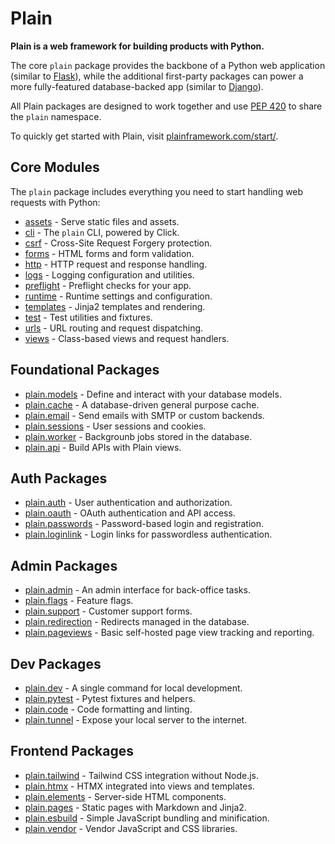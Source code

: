 # Plain

**Plain is a web framework for building products with Python.**

The core `plain` package provides the backbone of a Python web application (similar to [Flask](https://flask.palletsprojects.com/en/stable/)), while the additional first-party packages can power a more fully-featured database-backed app (similar to [Django](https://www.djangoproject.com/)).

All Plain packages are designed to work together and use [PEP 420](https://peps.python.org/pep-0420/) to share the `plain` namespace.

To quickly get started with Plain, visit [plainframework.com/start/](https://plainframework.com/start/).

## Core Modules

The `plain` package includes everything you need to start handling web requests with Python:

- [assets](./assets/README.md) - Serve static files and assets.
- [cli](./cli/README.md) - The `plain` CLI, powered by Click.
- [csrf](./csrf/README.md) - Cross-Site Request Forgery protection.
- [forms](./forms/README.md) - HTML forms and form validation.
- [http](./http/README.md) - HTTP request and response handling.
- [logs](./logs/README.md) - Logging configuration and utilities.
- [preflight](./preflight/README.md) - Preflight checks for your app.
- [runtime](./runtime/README.md) - Runtime settings and configuration.
- [templates](./templates/README.md) - Jinja2 templates and rendering.
- [test](./test/README.md) - Test utilities and fixtures.
- [urls](./urls/README.md) - URL routing and request dispatching.
- [views](./views/README.md) - Class-based views and request handlers.

## Foundational Packages

- [plain.models](/plain-models/plain/models/README.md) - Define and interact with your database models.
- [plain.cache](/plain-cache/plain/cache/README.md) - A database-driven general purpose cache.
- [plain.email](/plain-email/plain/email/README.md) - Send emails with SMTP or custom backends.
- [plain.sessions](/plain-sessions/plain/sessions/README.md) - User sessions and cookies.
- [plain.worker](/plain-worker/plain/worker/README.md) - Backgrounb jobs stored in the database.
- [plain.api](/plain-api/plain/api/README.md) - Build APIs with Plain views.

## Auth Packages

- [plain.auth](/plain-auth/plain/auth/README.md) - User authentication and authorization.
- [plain.oauth](/plain-oauth/plain/oauth/README.md) - OAuth authentication and API access.
- [plain.passwords](/plain-passwords/plain/passwords/README.md) - Password-based login and registration.
- [plain.loginlink](/plain-loginlink/plain/loginlink/README.md) - Login links for passwordless authentication.

## Admin Packages

- [plain.admin](/plain-admin/plain/admin/README.md) - An admin interface for back-office tasks.
- [plain.flags](/plain-flags/plain/flags/README.md) - Feature flags.
- [plain.support](/plain-support/plain/support/README.md) - Customer support forms.
- [plain.redirection](/plain-redirection/plain/redirection/README.md) - Redirects managed in the database.
- [plain.pageviews](/plain-pageviews/plain/pageviews/README.md) - Basic self-hosted page view tracking and reporting.

## Dev Packages

- [plain.dev](/plain-dev/plain/dev/README.md) - A single command for local development.
- [plain.pytest](/plain-pytest/plain/pytest/README.md) - Pytest fixtures and helpers.
- [plain.code](/plain-code/plain/code/README.md) - Code formatting and linting.
- [plain.tunnel](/plain-tunnel/plain/tunnel/README.md) - Expose your local server to the internet.

## Frontend Packages

- [plain.tailwind](/plain-tailwind/plain/tailwind/README.md) - Tailwind CSS integration without Node.js.
- [plain.htmx](/plain-htmx/plain/htmx/README.md) - HTMX integrated into views and templates.
- [plain.elements](/plain-elements/plain/elements/README.md) - Server-side HTML components.
- [plain.pages](/plain-pages/plain/pages/README.md) - Static pages with Markdown and Jinja2.
- [plain.esbuild](/plain-esbuild/plain/esbuild/README.md) - Simple JavaScript bundling and minification.
- [plain.vendor](/plain-vendor/plain/vendor/README.md) - Vendor JavaScript and CSS libraries.
